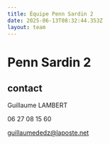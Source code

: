 ```yaml
---
title: Équipe Penn Sardin 2
date: 2025-06-13T08:32:44.353Z
layout: team
---
```


# Penn Sardin 2



## contact 

Guillaume LAMBERT

06 27 08 15 60

guillaumededz@laposte.net


